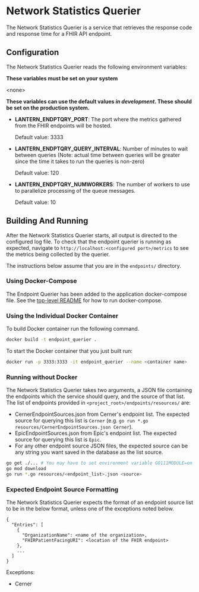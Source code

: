 
# Network Statistics Querier
The Network Statistics Querier is a service that retrieves the response code and response time for a FHIR API endpoint.

## Configuration
The Network Statistics Querier reads the following environment variables:

**These variables must be set on your system**

\<none>

**These variables can use the default values *in development*. These should be set on the production system.**

* **LANTERN_ENDPTQRY_PORT**: The port where the metrics gathered from the FHIR endpoints will be hosted.

  Default value: 3333

* **LANTERN_ENDPTQRY_QUERY_INTERVAL**: Number of minutes to wait between queries (Note: actual time between queries will be greater since the time it takes to run the queries is non-zero)

  Default value: 120

* **LANTERN_ENDPTQRY_NUMWORKERS**: The number of workers to use to parallelize processing of the queue messages.

  Default value: 10

## Building And Running

After the Network Statistics Querier starts, all output is directed to the configured log file. To check that the endpoint querier is running as expected, navigate to `http://localhost:<configured port>/metrics` to see the metrics being collected by the querier.

The instructions below assume that you are in the `endpoints/` directory.

### Using Docker-Compose

The Endpoint Querier has been added to the application docker-compose file. See the [top-level README](../README.md) for how to run docker-compose.

### Using the Individual Docker Container

To build Docker container run the following command.

```bash
docker build -t endpoint_querier .
```

To start the Docker container that you just built run:

```bash
docker run -p 3333:3333 -it endpoint_querier --name <container name>
```

### Running without Docker

The Network Statistics Querier takes two arguments, a JSON file containing the endpoints which the service should query, and the source of that list. The list of endpoints provided in `<project_root>/endpoints/resources/` are:
* CernerEndpointSources.json from Cerner's endpoint list. The expected source for querying this list is `Cerner` (e.g. `go run *.go resources/CernerEndpointSources.json Cerner`).
* EpicEndpointSources.json from Epic's endpoint list. The expected source for querying this list is `Epic`.
* For any other endpoint source JSON files, the expected source can be any string you want saved in the database as the list source.

```bash
go get ./... # You may have to set environment variable GO111MODULE=on
go mod download
go run *.go resources/<endpoint_list>.json <source>
```

### Expected Endpoint Source Formatting

The Network Statistics Querier expects the format of an endpoint source list to be in the below format, unless one of the exceptions noted below.

```
{
  "Entries": [
    {
      "OrganizationName": <name of the organization>,
      "FHIRPatientFacingURI": <location of the FHIR endpoint>
    },
    ...
  ]
}
```

Exceptions:
* Cerner